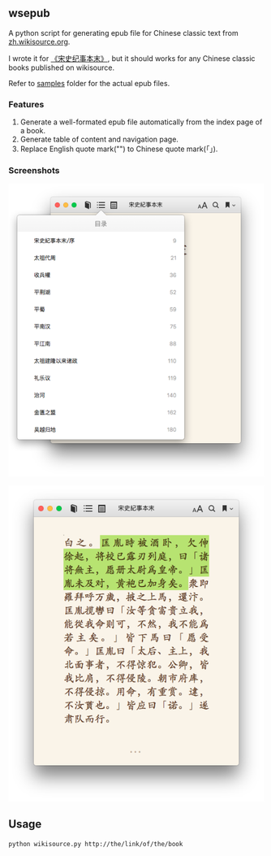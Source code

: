 ## wsepub

A python script for generating epub file for Chinese classic text from
 [zh.wikisource.org][1]. 
 
I wrote it for [《宋史纪事本末》][2], but it should works for any Chinese classic books published on wikisource.

Refer to [samples](./samples) folder for the actual epub files.

### Features

1. Generate a well-formated epub file automatically from the index page of a book.
2. Generate table of content and navigation page.
3. Replace English quote mark("") to Chinese quote mark(「」).


### Screenshots

![epub_toc](images/wikisource_epub_toc.png)

![quote_mark](images/chinese_quote_marks.png)

## Usage

```
python wikisource.py http://the/link/of/the/book
```

[1]: http://zh.wikisource.org
[2]: https://zh.wikisource.org/zh/%E5%AE%8B%E5%8F%B2%E7%B4%80%E4%BA%8B%E6%9C%AC%E6%9C%AB